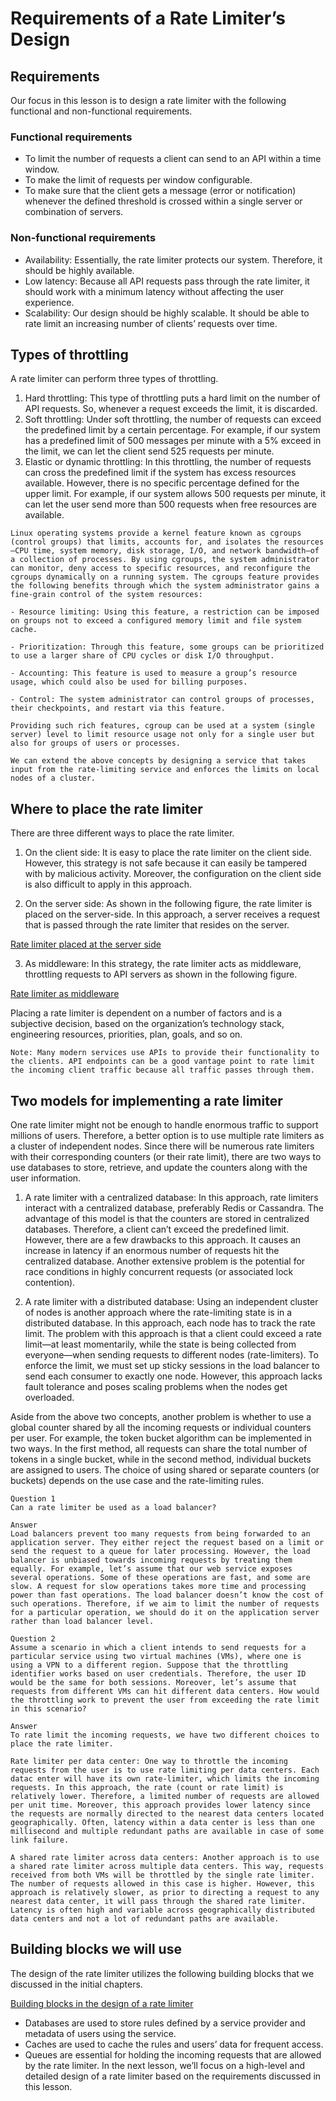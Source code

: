 # Requirements of a Rate Limiter’s Design
## Requirements
Our focus in this lesson is to design a rate limiter with the following functional and non-functional requirements.

### Functional requirements
- To limit the number of requests a client can send to an API within a time window.
- To make the limit of requests per window configurable.
- To make sure that the client gets a message (error or notification) whenever the defined threshold is crossed within a single server or combination of servers.

### Non-functional requirements
- Availability: Essentially, the rate limiter protects our system. Therefore, it should be highly available.
- Low latency: Because all API requests pass through the rate limiter, it should work with a minimum latency without affecting the user experience.
- Scalability: Our design should be highly scalable. It should be able to rate limit an increasing number of clients’ requests over time.

## Types of throttling
A rate limiter can perform three types of throttling.

1. Hard throttling: This type of throttling puts a hard limit on the number of API requests. So, whenever a request exceeds the limit, it is discarded.
2. Soft throttling: Under soft throttling, the number of requests can exceed the predefined limit by a certain percentage. For example, if our system has a predefined limit of 500 messages per minute with a 5% exceed in the limit, we can let the client send 525 requests per minute.
3. Elastic or dynamic throttling: In this throttling, the number of requests can cross the predefined limit if the system has excess resources available. However, there is no specific percentage defined for the upper limit. For example, if our system allows 500 requests per minute, it can let the user send more than 500 requests when free resources are available.

```
Linux operating systems provide a kernel feature known as cgroups (control groups) that limits, accounts for, and isolates the resources—CPU time, system memory, disk storage, I/O, and network bandwidth—of a collection of processes. By using cgroups, the system administrator can monitor, deny access to specific resources, and reconfigure the cgroups dynamically on a running system. The cgroups feature provides the following benefits through which the system administrator gains a fine-grain control of the system resources:

- Resource limiting: Using this feature, a restriction can be imposed on groups not to exceed a configured memory limit and file system cache.

- Prioritization: Through this feature, some groups can be prioritized to use a larger share of CPU cycles or disk I/O throughput.

- Accounting: This feature is used to measure a group’s resource usage, which could also be used for billing purposes.

- Control: The system administrator can control groups of processes, their checkpoints, and restart via this feature.

Providing such rich features, cgroup can be used at a system (single server) level to limit resource usage not only for a single user but also for groups of users or processes.

We can extend the above concepts by designing a service that takes input from the rate-limiting service and enforces the limits on local nodes of a cluster.
```

## Where to place the rate limiter
There are three different ways to place the rate limiter.

1. On the client side: It is easy to place the rate limiter on the client side. However, this strategy is not safe because it can easily be tampered with by malicious activity. Moreover, the configuration on the client side is also difficult to apply in this approach.

2. On the server side: As shown in the following figure, the rate limiter is placed on the server-side. In this approach, a server receives a request that is passed through the rate limiter that resides on the server.

[Rate limiter placed at the server side](./rate_limiter_server.jpg)

3. As middleware: In this strategy, the rate limiter acts as middleware, throttling requests to API servers as shown in the following figure.

[Rate limiter as middleware](./rate_limiter_middleware.jpg)

Placing a rate limiter is dependent on a number of factors and is a subjective decision, based on the organization’s technology stack, engineering resources, priorities, plan, goals, and so on.

```
Note: Many modern services use APIs to provide their functionality to the clients. API endpoints can be a good vantage point to rate limit the incoming client traffic because all traffic passes through them.
```

## Two models for implementing a rate limiter
One rate limiter might not be enough to handle enormous traffic to support millions of users. Therefore, a better option is to use multiple rate limiters as a cluster of independent nodes. Since there will be numerous rate limiters with their corresponding counters (or their rate limit), there are two ways to use databases to store, retrieve, and update the counters along with the user information.

1. A rate limiter with a centralized database: In this approach, rate limiters interact with a centralized database, preferably Redis or Cassandra. The advantage of this model is that the counters are stored in centralized databases. Therefore, a client can’t exceed the predefined limit. However, there are a few drawbacks to this approach. It causes an increase in latency if an enormous number of requests hit the centralized database. Another extensive problem is the potential for race conditions in highly concurrent requests (or associated lock contention).

2. A rate limiter with a distributed database: Using an independent cluster of nodes is another approach where the rate-limiting state is in a distributed database. In this approach, each node has to track the rate limit. The problem with this approach is that a client could exceed a rate limit—at least momentarily, while the state is being collected from everyone—when sending requests to different nodes (rate-limiters). To enforce the limit, we must set up sticky sessions in the load balancer to send each consumer to exactly one node. However, this approach lacks fault tolerance and poses scaling problems when the nodes get overloaded.

Aside from the above two concepts, another problem is whether to use a global counter shared by all the incoming requests or individual counters per user. For example, the token bucket algorithm can be implemented in two ways. In the first method, all requests can share the total number of tokens in a single bucket, while in the second method, individual buckets are assigned to users. The choice of using shared or separate counters (or buckets) depends on the use case and the rate-limiting rules.

```
Question 1
Can a rate limiter be used as a load balancer?

Answer
Load balancers prevent too many requests from being forwarded to an application server. They either reject the request based on a limit or send the request to a queue for later processing. However, the load balancer is unbiased towards incoming requests by treating them equally. For example, let’s assume that our web service exposes several operations. Some of these operations are fast, and some are slow. A request for slow operations takes more time and processing power than fast operations. The load balancer doesn’t know the cost of such operations. Therefore, if we aim to limit the number of requests for a particular operation, we should do it on the application server rather than load balancer level.
```

```
Question 2
Assume a scenario in which a client intends to send requests for a particular service using two virtual machines (VMs), where one is using a VPN to a different region. Suppose that the throttling identifier works based on user credentials. Therefore, the user ID would be the same for both sessions. Moreover, let’s assume that requests from different VMs can hit different data centers. How would the throttling work to prevent the user from exceeding the rate limit in this scenario?

Answer
To rate limit the incoming requests, we have two different choices to place the rate limiter.

Rate limiter per data center: One way to throttle the incoming requests from the user is to use rate limiting per data centers. Each datac enter will have its own rate-limiter, which limits the incoming requests. In this approach, the rate (count or rate limit) is relatively lower. Therefore, a limited number of requests are allowed per unit time. Moreover, this approach provides lower latency since the requests are normally directed to the nearest data centers located geographically. Often, latency within a data center is less than one millisecond and multiple redundant paths are available in case of some link failure.

A shared rate limiter across data centers: Another approach is to use a shared rate limiter across multiple data centers. This way, requests received from both VMs will be throttled by the single rate limiter. The number of requests allowed in this case is higher. However, this approach is relatively slower, as prior to directing a request to any nearest data center, it will pass through the shared rate limiter. Latency is often high and variable across geographically distributed data centers and not a lot of redundant paths are available.
```

## Building blocks we will use
The design of the rate limiter utilizes the following building blocks that we discussed in the initial chapters.

[Building blocks in the design of a rate limiter](./bb.jpg)

- Databases are used to store rules defined by a service provider and metadata of users using the service.
- Caches are used to cache the rules and users’ data for frequent access.
- Queues are essential for holding the incoming requests that are allowed by the rate limiter.
In the next lesson, we’ll focus on a high-level and detailed design of a rate limiter based on the requirements discussed in this lesson.
